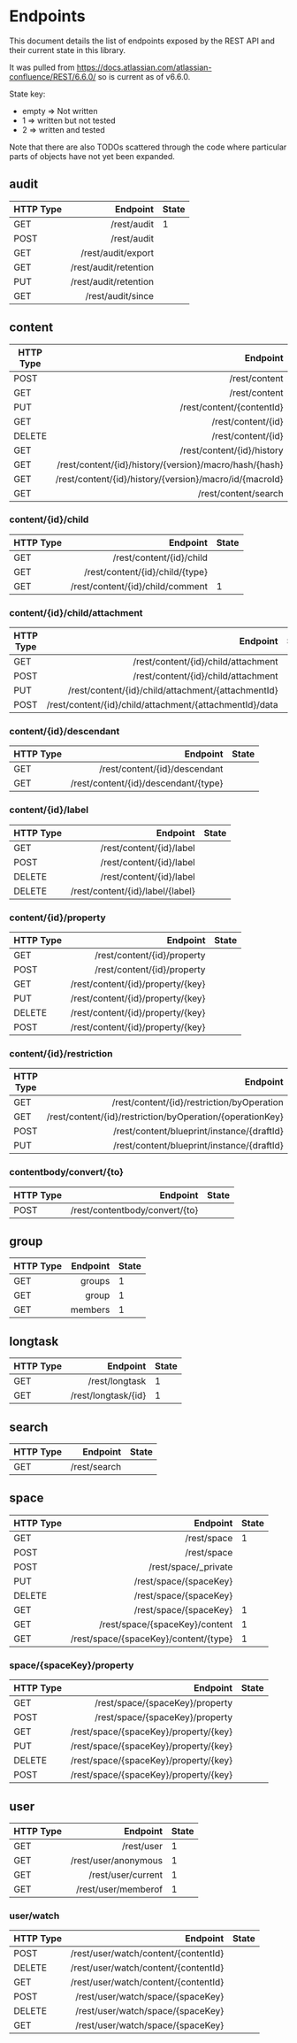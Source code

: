 # Endpoints

This document details the list of endpoints exposed by the REST API and their current 
state in this library.

It was pulled from https://docs.atlassian.com/atlassian-confluence/REST/6.6.0/ so 
is current as of v6.6.0.

State key:
- empty => Not written
- 1 => written but not tested
- 2 => written and tested

Note that there are also TODOs scattered through the code where particular parts of
objects have not yet been expanded.

## audit

| HTTP Type | Endpoint                                                | State |
|-----------|--------------------------------------------------------:|-------|
|GET        |/rest/audit                                              | 1     |
|POST       |/rest/audit                                              |       |
|GET        |/rest/audit/export                                       |       |
|GET        |/rest/audit/retention                                    |       |
|PUT        |/rest/audit/retention                                    |       |
|GET        |/rest/audit/since                                        |       |

## content

| HTTP Type | Endpoint                                                | State |
|-----------|--------------------------------------------------------:|-------|
|POST       |/rest/content                                            |       |
|GET        |/rest/content                                            | 1     |
|PUT        |/rest/content/{contentId}                                | 1     |
|GET        |/rest/content/{id}                                       | 1     |
|DELETE     |/rest/content/{id}                                       |       |
|GET        |/rest/content/{id}/history                               |       |
|GET        |/rest/content/{id}/history/{version}/macro/hash/{hash}   |       |
|GET        |/rest/content/{id}/history/{version}/macro/id/{macroId}  |       |
|GET        |/rest/content/search                                     | 1     |

### content/{id}/child

| HTTP Type | Endpoint                                                | State |
|-----------|--------------------------------------------------------:|-------|
|GET        |/rest/content/{id}/child                                 |       |
|GET        |/rest/content/{id}/child/{type}                          |       |
|GET        |/rest/content/{id}/child/comment                         | 1     |

### content/{id}/child/attachment

| HTTP Type | Endpoint                                                | State |
|-----------|--------------------------------------------------------:|-------|
|GET        |/rest/content/{id}/child/attachment                      | 1     |
|POST       |/rest/content/{id}/child/attachment                      |       |
|PUT        |/rest/content/{id}/child/attachment/{attachmentId}       |       |
|POST       |/rest/content/{id}/child/attachment/{attachmentId}/data  |       |

### content/{id}/descendant

| HTTP Type | Endpoint                                                | State |
|-----------|--------------------------------------------------------:|-------|
|GET        |/rest/content/{id}/descendant                            |       |
|GET        |/rest/content/{id}/descendant/{type}                     |       |

### content/{id}/label

| HTTP Type | Endpoint                                                | State |
|-----------|--------------------------------------------------------:|-------|
|GET        |/rest/content/{id}/label                                 |       |
|POST       |/rest/content/{id}/label                                 |       |
|DELETE     |/rest/content/{id}/label                                 |       |
|DELETE     |/rest/content/{id}/label/{label}                         |       |

### content/{id}/property

| HTTP Type | Endpoint                                                | State |
|-----------|--------------------------------------------------------:|-------|
|GET        |/rest/content/{id}/property                              |       |
|POST       |/rest/content/{id}/property                              |       |
|GET        |/rest/content/{id}/property/{key}                        |       |
|PUT        |/rest/content/{id}/property/{key}                        |       |
|DELETE     |/rest/content/{id}/property/{key}                        |       |
|POST       |/rest/content/{id}/property/{key}                        |       |

### content/{id}/restriction

| HTTP Type | Endpoint                                                | State |
|-----------|--------------------------------------------------------:|-------|
|GET        |/rest/content/{id}/restriction/byOperation               |       |
|GET        |/rest/content/{id}/restriction/byOperation/{operationKey}|       |
|POST       |/rest/content/blueprint/instance/{draftId}               |       |
|PUT        |/rest/content/blueprint/instance/{draftId}               |       |

### contentbody/convert/{to}

| HTTP Type | Endpoint                                                | State |
|-----------|--------------------------------------------------------:|-------|
|POST       |/rest/contentbody/convert/{to}                           |       |

## group

| HTTP Type | Endpoint                                                | State |
|-----------|--------------------------------------------------------:|-------|
|GET        |groups                                                   | 1     |
|GET        |group                                                    | 1     |
|GET        |members                                                  | 1     |

## longtask

| HTTP Type | Endpoint                                                | State |
|-----------|--------------------------------------------------------:|-------|
|GET        |/rest/longtask                                           | 1     |
|GET        |/rest/longtask/{id}                                      | 1     |

## search

| HTTP Type | Endpoint                                                | State |
|-----------|--------------------------------------------------------:|-------|
|GET        |/rest/search                                             |       |

## space

| HTTP Type | Endpoint                                                | State |
|-----------|--------------------------------------------------------:|-------|
|GET        |/rest/space                                              | 1     |
|POST       |/rest/space                                              |       |
|POST       |/rest/space/_private                                     |       |
|PUT        |/rest/space/{spaceKey}                                   |       |
|DELETE     |/rest/space/{spaceKey}                                   |       |
|GET        |/rest/space/{spaceKey}                                   | 1     |
|GET        |/rest/space/{spaceKey}/content                           | 1     |
|GET        |/rest/space/{spaceKey}/content/{type}                    | 1     |

### space/{spaceKey}/property

| HTTP Type | Endpoint                                                | State |
|-----------|--------------------------------------------------------:|-------|
|GET        |/rest/space/{spaceKey}/property                          |       |
|POST       |/rest/space/{spaceKey}/property                          |       |
|GET        |/rest/space/{spaceKey}/property/{key}                    |       |
|PUT        |/rest/space/{spaceKey}/property/{key}                    |       |
|DELETE     |/rest/space/{spaceKey}/property/{key}                    |       |
|POST       |/rest/space/{spaceKey}/property/{key}                    |       |

## user

| HTTP Type | Endpoint                                                | State |
|-----------|--------------------------------------------------------:|-------|
|GET        |/rest/user                                               | 1     |
|GET        |/rest/user/anonymous                                     | 1     |
|GET        |/rest/user/current                                       | 1     |
|GET        |/rest/user/memberof                                      | 1     |

### user/watch

| HTTP Type | Endpoint                                                | State |
|-----------|--------------------------------------------------------:|-------|
|POST       |/rest/user/watch/content/{contentId}                     |       |
|DELETE     |/rest/user/watch/content/{contentId}                     |       |
|GET        |/rest/user/watch/content/{contentId}                     |       |
|POST       |/rest/user/watch/space/{spaceKey}                        |       |
|DELETE     |/rest/user/watch/space/{spaceKey}                        |       |
|GET        |/rest/user/watch/space/{spaceKey}                        |       |
